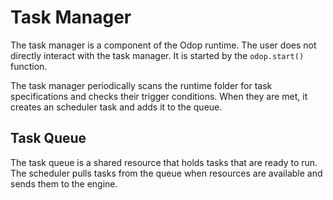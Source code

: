 # Task Manager

The task manager is a component of the Odop runtime. The user does not directly interact with
the task manager. It is started by the `odop.start()` function.

The task manager periodically scans the runtime folder for task specifications and checks
their trigger conditions. When they are met, it creates an scheduler task and adds it to the
queue.

## Task Queue

The task queue is a shared resource that holds tasks that are ready to run. The scheduler
pulls tasks from the queue when resources are available and sends them to the engine.
